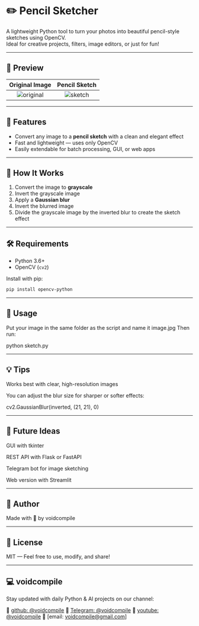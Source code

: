 # ✏️ Pencil Sketcher

A lightweight Python tool to turn your photos into beautiful pencil-style sketches using OpenCV.  
Ideal for creative projects, filters, image editors, or just for fun!

---

## 📸 Preview

Original Image | Pencil Sketch  
:--:|:--:  
![original](assets/original.jpg) | ![sketch](assets/sketch.jpg)

---

## 🚀 Features

- Convert any image to a **pencil sketch** with a clean and elegant effect
- Fast and lightweight — uses only OpenCV
- Easily extendable for batch processing, GUI, or web apps

---

## 🧠 How It Works

1. Convert the image to **grayscale**
2. Invert the grayscale image
3. Apply a **Gaussian blur**
4. Invert the blurred image
5. Divide the grayscale image by the inverted blur to create the sketch effect

---

## 🛠 Requirements

- Python 3.6+
- OpenCV (`cv2`)

Install with pip:

```bash
pip install opencv-python
```

---

## 🧪 Usage
Put your image in the same folder as the script and name it image.jpg
Then run:

python sketch.py

---

## 💡 Tips
Works best with clear, high-resolution images

You can adjust the blur size for sharper or softer effects:

cv2.GaussianBlur(inverted, (21, 21), 0)

---

## 📌 Future Ideas
GUI with tkinter

REST API with Flask or FastAPI

Telegram bot for image sketching

Web version with Streamlit

---

## 👤 Author
Made with 💙 by voidcompile

---

## 📜 License
MIT — Feel free to use, modify, and share!

---

## 💻 voidcompile
Stay updated with daily Python & AI projects on our channel:

📢 [github: @voidcompile](https://github.com/voidcompile)
📢 [Telegram: @voidcompile](https://t.me/voidcompile)
📢 [youtube: @voidcompile](https://www.youtube.com/@voidcompile)
📢 [email: voidcompile@gmail.com]
